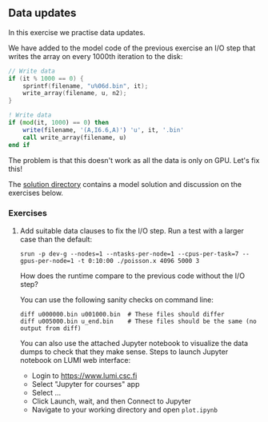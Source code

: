 ## Data updates

In this exercise we practise data updates.

We have added to the model code of the previous exercise an I/O step that writes the array on every 1000th iteration to the disk:

```cpp
// Write data
if (it % 1000 == 0) {
    sprintf(filename, "u%06d.bin", it);
    write_array(filename, u, n2);
}
```

```fortranfree
! Write data
if (mod(it, 1000) == 0) then
    write(filename, '(A,I6.6,A)') 'u', it, '.bin'
    call write_array(filename, u)
end if
```

The problem is that this doesn't work as all the data is only on GPU.
Let's fix this!

The [solution directory](solution/) contains a model solution and discussion on the exercises below.

### Exercises

1. Add suitable data clauses to fix the I/O step.
   Run a test with a larger case than the default:

       srun -p dev-g --nodes=1 --ntasks-per-node=1 --cpus-per-task=7 --gpus-per-node=1 -t 0:10:00 ./poisson.x 4096 5000 3

   How does the runtime compare to the previous code without the I/O step?

   You can use the following sanity checks on command line:

       diff u000000.bin u001000.bin  # These files should differ
       diff u005000.bin u_end.bin    # These files should be the same (no output from diff)

   You can also use the attached Jupyter notebook to visualize the data dumps to check that they make sense.
   Steps to launch Jupyter notebook on LUMI web interface:
   - Login to https://www.lumi.csc.fi
   - Select "Jupyter for courses" app
   - Select ...
   - Click Launch, wait, and then Connect to Jupyter
   - Navigate to your working directory and open `plot.ipynb`
